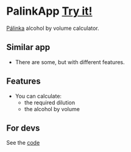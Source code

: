 # PalinkApp <span class="text-xl">[Try it!](https://palinkapp.coollabs.io/#/)</span>
[Pálinka](https://en.wikipedia.org/wiki/P%C3%A1linka) alcohol by volume calculator.

## Similar app
- There are some, but with different features.

## Features
- You can calculate:
    - the required dilution
    - the alcohol by volume

## For devs
See the [code](https://github.com/coollabsio/palinkapp.coollabs.io)

